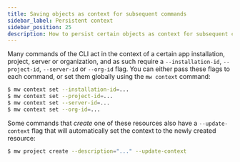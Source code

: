 ```yaml
---
title: Saving objects as context for subsequent commands
sidebar_label: Persistent context
sidebar_position: 25
description: How to persist certain objects as context for subsequent commands
---
```


Many commands of the CLI act in the context of a certain app installation, project, server or organization, and as such require a `--installation-id`, `--project-id`, `--server-id` or `--org-id` flag. You can either pass these flags to each command, or set them globally using the `mw context` command:

```bash
$ mw context set --installation-id=...
$ mw context set --project-id=...
$ mw context set --server-id=...
$ mw context set --org-id=...
```

Some commands that _create_ one of these resources also have a `--update-context` flag that will automatically set the context to the newly created resource:

```bash
$ mw project create --description="..." --update-context
```
